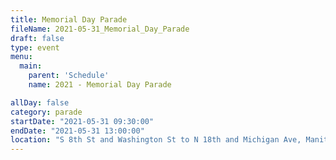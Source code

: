 ```yaml
---
title: Memorial Day Parade
fileName: 2021-05-31_Memorial_Day_Parade
draft: false
type: event
menu: 
  main:
    parent: 'Schedule'
    name: 2021 - Memorial Day Parade

allDay: false
category: parade
startDate: "2021-05-31 09:30:00"
endDate: "2021-05-31 13:00:00"
location: "S 8th St and Washington St to N 18th and Michigan Ave, Manitowoc, WI 54220, USA"
---
```

